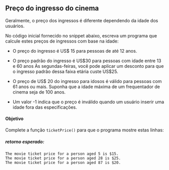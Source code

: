 ## Preço do ingresso do cinema

Geralmente, o preço dos ingressos é diferente dependendo da idade dos usuários.

No código inicial fornecido no snippet abaixo, escreva um programa que calcule estes preços de ingressos com base na idade:

- O preço do ingresso é US$ 15 para pessoas de até 12 anos.

- O preço padrão do ingresso é US$30 para pessoas com idade entre 13 e 60 anos Às segundas-feiras, você pode aplicar um desconto para que o ingresso padrão dessa faixa etária custe US\$25.

- O preço de US$ 20 do ingresso para idosos é válido para pessoas com 61 anos ou mais. Suponha que a idade máxima de um frequentador de cinema seja de 100 anos.

- Um valor -1 indica que o preço é inválido quando um usuário inserir uma idade fora das especificações.

#### Objetivo

Complete a função `ticketPrice()` para que o programa mostre estas linhas:

##### retorno esperado:

```shell
The movie ticket price for a person aged 5 is $15.
The movie ticket price for a person aged 28 is $25.
The movie ticket price for a person aged 87 is $20.
```
